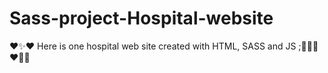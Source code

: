 # Sass-project-Hospital-website
❤️✨❤️ Here is one hospital web site created with HTML, SASS and JS ;👩‍⚕️✨❤️👩‍⚕️

